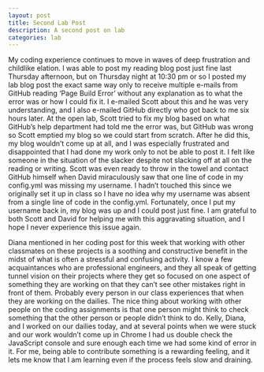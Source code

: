 ```yaml
---
layout: post
title: Second Lab Post
description: A second post on lab
categories: lab
---
```

My coding experience continues to move in waves of deep frustration and childlike elation. I was able to post my reading blog post just fine last Thursday afternoon, but on Thursday night at 10:30 pm or so I posted my lab blog post the exact same way only to receive multiple e-mails from GitHub reading ‘Page Build Error’ without any explanation as to what the error was or how I could fix it. I e-mailed Scott about this and he was very understanding, and I also e-mailed GitHub directly who got back to me six hours later. At the open lab, Scott tried to fix my blog based on what GitHub’s help department had told me the error was, but GitHub was wrong so Scott emptied my blog so we could start from scratch. After he did this, my blog wouldn’t come up at all, and I was especially frustrated and disappointed that I had done my work only to not be able to post it. I felt like someone in the situation of the slacker despite not slacking off at all on the reading or writing. Scott was even ready to throw in the towel and contact GitHub himself when David miraculously saw that one line of code in my config.yml was missing my username. I hadn’t touched this since we originally set it up in class so I have no idea why my username was absent from a single line of code in the config.yml. Fortunately, once I put my username back in, my blog was up and I could post just fine. I am grateful to both Scott and David for helping me with this aggravating situation, and I hope I never experience this issue again.

Diana mentioned in her coding post for this week that working with other classmates on these projects is a soothing and constructive benefit in the midst of what is often a stressful and confusing activity. I know a few acquaintances who are professional engineers, and they all speak of getting tunnel vision on their projects where they get so focused on one aspect of something they are working on that they can’t see other mistakes right in front of them. Probably every person in our class experiences that when they are working on the dailies. The nice thing about working with other people on the coding assignments is that one person might think to check something that the other person or people didn’t think to do. Kelly, Diana, and I worked on our dailies today, and at several points when we were stuck and our work wouldn’t come up in Chrome I had us double check the JavaScript console and sure enough each time we had some kind of error in it. For me, being able to contribute something is a rewarding feeling, and it lets me know that I am learning even if the process feels slow and draining.
